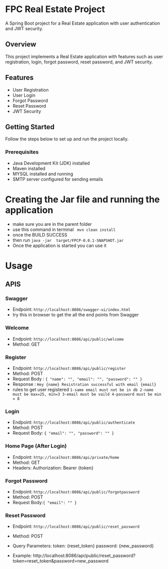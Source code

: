 # FPC Real Estate Project

A Spring Boot project for a Real Estate application with user authentication and JWT security.

## Overview

This project implements a Real Estate application with features such as user registration, login, forgot password, reset password, and JWT security.

## Features

- User Registration
- User Login
- Forgot Password
- Reset Password
- JWT Security

## Getting Started

Follow the steps below to set up and run the project locally.

### Prerequisites

- Java Development Kit (JDK) installed
- Maven installed
- MYSQL installed and running
- SMTP server configured for sending emails

# Creating the Jar file and running the application

- make sure you are in the parent folder
- use this command in terminal ` mvn clean install`
- once the BUILD SUCCESS
- then run `java -jar  target/FPCP-0.0.1-SNAPSHOT.jar`
- Once the application is started you can use it

# Usage

## APIS
### Swagger

- Endpoint: `http://localhost:8086/swagger-ui/index.html`
- try this in browser to get the all the end points from Swagger

### Welcome

- Endpoint: `http://localhost:8086/api/public/welcome`
- Method: GET

### Register

- Endpoint: `http://localhost:8086/api/public/register`
- Method: POST
- Request Body : `{
  "name": "",
  "email": "",
  "password": ""
  }`
- Response : `Hey {name} Resistration successful with email {email}`
- rules to get user registered `
  1-same email must not be in db
  2-name must be max=25, min=3
  3-email must be vaild
  4-password must be min = 8
`

### Login

- Endpoint: `http://localhost:8086/api/public/authenticate`
- Method: POST
- Request Body: `{
  "email": "",
  "password": ""
  }`

### Home Page (After Login)

- Endpoint: `http://localhost:8086/api/private/home`
- Method: GET
- Headers: Authorization: Bearer {token}

### Forgot Password
- Endpoint: `http://localhost:8086/api/public/forgotpassword`
- Method: POST
- Request Body:`{
                  "email": ""
              }`

### Reset Password

- Endpoint: `http://localhost:8086/api/public/reset_password`
- Method: POST
- Query Parameters:
  token: {reset_token}
  password: {new_password}

- Example: http://localhost:8086/api/public/reset_password?token=reset_token&password=new_password
